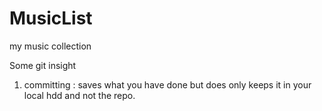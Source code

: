 # MusicList
my music collection

Some git insight
1. committing : saves what you have done but does only keeps it in your local hdd and not the repo.

